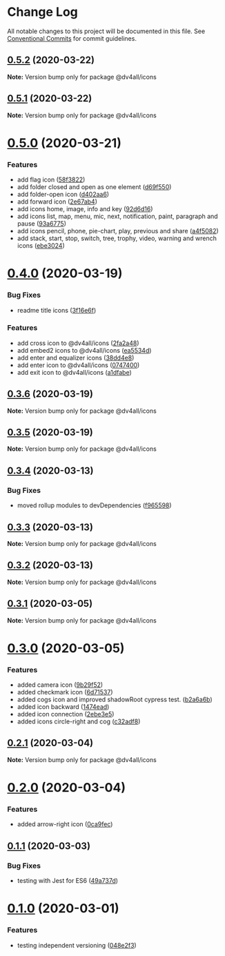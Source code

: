 # Change Log

All notable changes to this project will be documented in this file.
See [Conventional Commits](https://conventionalcommits.org) for commit guidelines.

## [0.5.2](https://github.com/dmijatovic/dv4all-wcp-lerna/compare/@dv4all/icons@0.5.1...@dv4all/icons@0.5.2) (2020-03-22)

**Note:** Version bump only for package @dv4all/icons





## [0.5.1](https://github.com/dmijatovic/dv4all-wcp-lerna/compare/@dv4all/icons@0.5.0...@dv4all/icons@0.5.1) (2020-03-22)

**Note:** Version bump only for package @dv4all/icons





# [0.5.0](https://github.com/dmijatovic/dv4all-wcp/compare/@dv4all/icons@0.4.0...@dv4all/icons@0.5.0) (2020-03-21)

### Features

- add flag icon ([58f3822](https://github.com/dmijatovic/dv4all-wcp/commit/58f3822b987136bca2dc3c09078e94097f5034ac))
- add folder closed and open as one element ([d69f550](https://github.com/dmijatovic/dv4all-wcp/commit/d69f55056655b04cadc593de07b6cc8bc992a2fd))
- add folder-open icon ([d402aa6](https://github.com/dmijatovic/dv4all-wcp/commit/d402aa61defa5f83cdef2f3660e36f3a839b29ab))
- add forward icon ([2e67ab4](https://github.com/dmijatovic/dv4all-wcp/commit/2e67ab4ed962b770f0b04f1769d169509251dac3))
- add icons home, image, info and key ([92d6d16](https://github.com/dmijatovic/dv4all-wcp/commit/92d6d161984e9f4725e0e270f441af2c3a4fc2c6))
- add icons list, map, menu, mic, next, notification, paint, paragraph and pause ([93a6775](https://github.com/dmijatovic/dv4all-wcp/commit/93a67753becca28368d244529cb98ca83a27021c))
- add icons pencil, phone, pie-chart, play, previous and share ([a4f5082](https://github.com/dmijatovic/dv4all-wcp/commit/a4f50823ca3fa93b2e4bb104818e3423e5705409))
- add stack, start, stop, switch, tree, trophy, video, warning and wrench icons ([ebe3024](https://github.com/dmijatovic/dv4all-wcp/commit/ebe3024678bc5accdc5c2862cf9bb7dfa1d21f1c))

# [0.4.0](https://github.com/dmijatovic/dv4all-wcp/compare/@dv4all/icons@0.3.6...@dv4all/icons@0.4.0) (2020-03-19)

### Bug Fixes

- readme title icons ([3f16e6f](https://github.com/dmijatovic/dv4all-wcp/commit/3f16e6f4172ec72e2a41c73edd733fdcdb941176))

### Features

- add cross icon to @dv4all/icons ([2fa2a48](https://github.com/dmijatovic/dv4all-wcp/commit/2fa2a48a26b8bb017cc0ae63d49bb84077d26d69))
- add embed2 icons to @dv4all/icons ([ea5534d](https://github.com/dmijatovic/dv4all-wcp/commit/ea5534d30e40f6a44aa06415227b6b32fd433af6))
- add enter and equalizer icons ([38dd4e8](https://github.com/dmijatovic/dv4all-wcp/commit/38dd4e8cab0ea1c2cd1a3cfb0d767f62cf85bf2c))
- add enter icon to @dv4all/icons ([0747400](https://github.com/dmijatovic/dv4all-wcp/commit/074740090cd8de7c788854efb85f3cb35de6ba4b))
- add exit icon to @dv4all/icons ([a1dfabe](https://github.com/dmijatovic/dv4all-wcp/commit/a1dfabe5a45b5416ef72e5a31f670532b399e353))

## [0.3.6](https://github.com/dmijatovic/dv4all-wcp/compare/@dv4all/icons@0.3.5...@dv4all/icons@0.3.6) (2020-03-19)

**Note:** Version bump only for package @dv4all/icons

## [0.3.5](https://github.com/dmijatovic/dv4all-wcp/compare/@dv4all/icons@0.3.4...@dv4all/icons@0.3.5) (2020-03-19)

**Note:** Version bump only for package @dv4all/icons

## [0.3.4](https://github.com/dmijatovic/dv4all-wcp/compare/@dv4all/icons@0.3.3...@dv4all/icons@0.3.4) (2020-03-13)

### Bug Fixes

- moved rollup modules to devDependencies ([f965598](https://github.com/dmijatovic/dv4all-wcp/commit/f965598c3c3587b393dfb57b6e05e2b8326a77d5))

## [0.3.3](https://github.com/dmijatovic/dv4all-wcp/compare/@dv4all/icons@0.3.2...@dv4all/icons@0.3.3) (2020-03-13)

**Note:** Version bump only for package @dv4all/icons

## [0.3.2](https://github.com/dmijatovic/dv4all-wcp/compare/@dv4all/icons@0.3.1...@dv4all/icons@0.3.2) (2020-03-13)

**Note:** Version bump only for package @dv4all/icons

## [0.3.1](https://github.com/dmijatovic/dv4all-wcp/compare/@dv4all/icons@0.3.0...@dv4all/icons@0.3.1) (2020-03-05)

**Note:** Version bump only for package @dv4all/icons

# [0.3.0](https://github.com/dmijatovic/dv4all-wcp/compare/@dv4all/icons@0.2.1...@dv4all/icons@0.3.0) (2020-03-05)

### Features

- added camera icon ([9b29f52](https://github.com/dmijatovic/dv4all-wcp/commit/9b29f5209d104845de5f370410e0a42a4e9bc335))
- added checkmark icon ([6d71537](https://github.com/dmijatovic/dv4all-wcp/commit/6d71537d68d575d185588279fb17713bae5cf2d6))
- added cogs icon and improved shadowRoot cypress test. ([b2a6a6b](https://github.com/dmijatovic/dv4all-wcp/commit/b2a6a6b766aeea6cc97263cbe8174ccc2f906357))
- added icon backward ([1474ead](https://github.com/dmijatovic/dv4all-wcp/commit/1474eade14dbcef7e32ae48b94b819248fef38ec))
- added icon connection ([2ebe3e5](https://github.com/dmijatovic/dv4all-wcp/commit/2ebe3e5a27894927c9277b51210871c55582d32a))
- added icons circle-right and cog ([c32adf8](https://github.com/dmijatovic/dv4all-wcp/commit/c32adf8045e0051449f3003abe5f1615999c0755))

## [0.2.1](https://github.com/dmijatovic/dv4all-wcp/compare/@dv4all/icons@0.2.0...@dv4all/icons@0.2.1) (2020-03-04)

**Note:** Version bump only for package @dv4all/icons

# [0.2.0](https://github.com/dmijatovic/dv4all-wcp/compare/@dv4all/icons@0.1.3...@dv4all/icons@0.2.0) (2020-03-04)

### Features

- added arrow-right icon ([0ca9fec](https://github.com/dmijatovic/dv4all-wcp/commit/0ca9fec6b170bd9a6263348a635025565bc8dab9))

## [0.1.1](https://github.com/dmijatovic/dv4all-wcp/compare/@dv4all/icons@0.1.0...@dv4all/icons@0.1.1) (2020-03-03)

### Bug Fixes

- testing with Jest for ES6 ([49a737d](https://github.com/dmijatovic/dv4all-wcp/commit/49a737d5d8dd4dbc40a7108fc33b8642a9e6ed61))

# [0.1.0](https://github.com/dmijatovic/dv4all-wcp/compare/@dv4all/icons@0.0.2...@dv4all/icons@0.1.0) (2020-03-01)

### Features

- testing independent versioning ([048e2f3](https://github.com/dmijatovic/dv4all-wcp/commit/048e2f30ff60587dc97793012c7a928522ded136))
